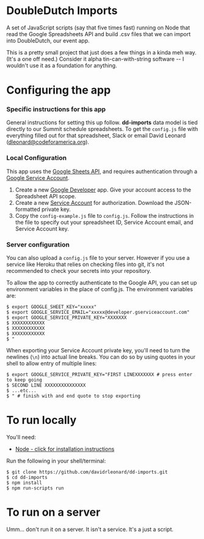 DoubleDutch Imports
============

A set of JavaScript scripts (say that five times fast) running on Node that read the Google Spreadsheets API and build .csv files that we can import into DoubleDutch, our event app.

This is a pretty small project that just does a few things in a kinda meh way. (It's a one off need.) Consider it alpha tin-can-with-string software -- I wouldn't use it as a foundation for anything.

# Configuring the app

### Specific instructions for this app
General instructions for setting this up follow. **dd-imports** data model is tied directly to our Summit schedule spreadsheets. To get the `config.js` file with everything filled out for that spreadsheet, Slack or email David Leonard ([dleonard@codeforamerica.org](mailto:dleonard@codeforamerica.org)).

### Local Configuration
This app uses the [Google Sheets API](https://developers.google.com/google-apps/spreadsheets/), and requires authentication through a [Google Service Account](https://developers.google.com/identity/protocols/OAuth2ServiceAccount).

1. Create a new [Google Developer](https://developers.google.com/) app. Give your account access to the Spreadsheet API scope.
2. Create a new [Service Account](https://developers.google.com/identity/protocols/OAuth2ServiceAccount#creatinganaccount) for authorization. Download the JSON-formatted private key.
3. Copy the `config-example.js` file to `config.js`. Follow the instructions in the file to specify out your spreadsheet ID, Service Account email, and Service Account key.

### Server configuration

You can also upload a `config.js` file to your server. However if you use a service like Heroku that relies on checking files into git, it's not recommended to check your secrets into your repository.

To allow the app to correctly authenticate to the Google API, you can set up environment variables in the place of config.js. The environment variables are:

    $ export GOOGLE_SHEET_KEY="xxxxx"
    $ export GOOGLE_SERVICE_EMAIL="xxxxx@developer.gserviceaccount.com"
    $ export GOOGLE_SERVICE_PRIVATE_KEY="XXXXXXX
    $ XXXXXXXXXXXX
    $ XXXXXXXXXXXX
    $ XXXXXXXXXXXX
    $ "

When exporting your Service Account private key, you'll need to turn the newlines (`\n`) into actual line breaks. You can do so by using quotes in your shell to allow entry of multiple lines:

    $ export GOOGLE_SERVICE_PRIVATE_KEY="FIRST LINEXXXXXXX # press enter to keep going
    $ SECOND LINE XXXXXXXXXXXXXXX
    $ ...etc...
    $ " # finish with and end quote to stop exporting

# To run locally

You'll need:
* [Node - click for installation instructions](https://github.com/codeforamerica/howto/blob/master/Node.js.md)

Run the following in your shell/terminal:

    $ git clone https://github.com/davidrleonard/dd-imports.git
    $ cd dd-imports
    $ npm install
    $ npm run-scripts run

# To run on a server

Umm... don't run it on a server. It isn't a service. It's a just a script.
